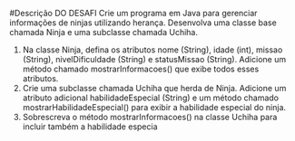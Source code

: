  #Descrição DO DESAFI 
Crie um programa em Java para gerenciar 
informações de ninjas utilizando herança. Desenvolva 
uma classe base chamada Ninja e uma subclasse 
chamada Uchiha. 
1. Na classe Ninja, defina os atributos nome 
(String), idade (int), missao (String), 
nivelDificuldade (String) e statusMissao (String). 
Adicione um método chamado 
mostrarInformacoes() que exibe todos esses 
atributos.
 2. Crie uma subclasse chamada Uchiha que herda 
de Ninja. Adicione um atributo adicional 
habilidadeEspecial (String) e um método 
chamado mostrarHabilidadeEspecial() para exibir 
a habilidade especial do ninja.
 3. Sobrescreva o método mostrarInformacoes() na 
classe Uchiha para incluir também a habilidade 
especia
